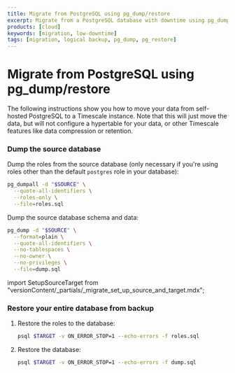 ```yaml
---
title: Migrate from PostgreSQL using pg_dump/restore
excerpt: Migrate from a PostgreSQL database with downtime using pg_dump/restore
products: [cloud]
keywords: [migration, low-downtime]
tags: [migration, logical backup, pg_dump, pg_restore]
---
```


# Migrate from PostgreSQL using pg_dump/restore

The following instructions show you how to move your data from self-hosted
PostgreSQL to a Timescale instance. Note that this will just move the data, but
will not configure a hypertable for your data, or other Timescale features like
data compression or retention.

### Dump the source database

Dump the roles from the source database (only necessary if you're using roles
other than the default `postgres` role in your database):

```bash
pg_dumpall -d "$SOURCE" \
  --quote-all-identifiers \
  --roles-only \
  --file=roles.sql
```

Dump the source database schema and data:

```bash
pg_dump -d "$SOURCE" \
  --format=plain \
  --quote-all-identifiers \
  --no-tablespaces \
  --no-owner \
  --no-privileges \
  --file=dump.sql
```

import SetupSourceTarget from "versionContent/_partials/_migrate_set_up_source_and_target.mdx";

<SetupSourceTarget />

<Procedure>

### Restore your entire database from backup

1. Restore the roles to the database:

    ```bash
    psql $TARGET -v ON_ERROR_STOP=1 --echo-errors -f roles.sql
    ```

1.  Restore the database:

    ```bash
    psql $TARGET -v ON_ERROR_STOP=1 --echo-errors -f dump.sql
    ```

</Procedure>
